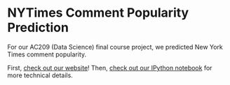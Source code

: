 # NYTimes Comment Popularity Prediction

For our AC209 (Data Science) final course project, we predicted New York Times comment popularity.

First, [check out our website](http://cs109-comment.github.io/NYTimes-Comment-Popularity-Prediction/)! Then, [check out our IPython notebook](https://github.com/CS109-comment/NYTimes-Comment-Popularity-Prediction/blob/master/IPython%20Process%20Notebook.ipynb) for more technical details.